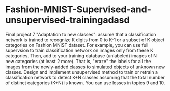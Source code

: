 # Fashion-MNIST-Supervised-and-unsupervised-trainingadasd
Final project 7 "Adaptation to new classes": 
  assume that a classification network is trained to recognize K digits from 0 to K-1 or a subset of K object categories on Fashion MNIST dataset. For example, you can use full supervsion to train classification network on images only from these K categories. Then, add to your training database (unlabeled) images of N new categories (at least 2 more). That is, "eraze" the labels for all the images from the newly-added classes to simulated objects of unknown new classes. Design and implement unsupervised method to train or retrain a classification network to detect K+N classes assuming that the total number of distinct categories (K+N) is known. You can use losses in topics 9 and 10.
